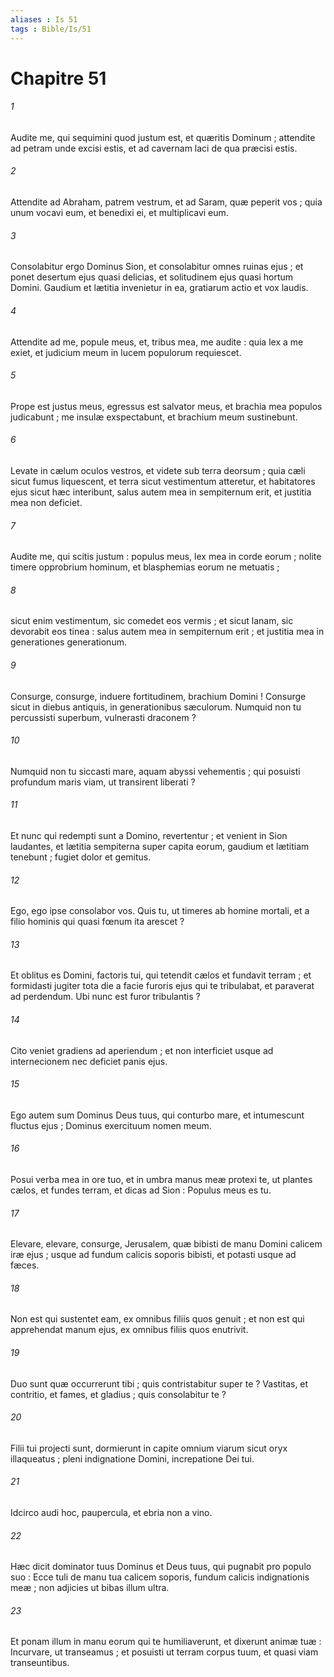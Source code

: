 ```yaml
---
aliases : Is 51
tags : Bible/Is/51
---
```


# Chapitre 51

###### 1
Audite me, qui sequimini quod justum est, et quæritis Dominum ; attendite ad petram unde excisi estis, et ad cavernam laci de qua præcisi estis.
###### 2
Attendite ad Abraham, patrem vestrum, et ad Saram, quæ peperit vos ; quia unum vocavi eum, et benedixi ei, et multiplicavi eum.
###### 3
Consolabitur ergo Dominus Sion, et consolabitur omnes ruinas ejus ; et ponet desertum ejus quasi delicias, et solitudinem ejus quasi hortum Domini. Gaudium et lætitia invenietur in ea, gratiarum actio et vox laudis.
###### 4
Attendite ad me, popule meus, et, tribus mea, me audite : quia lex a me exiet, et judicium meum in lucem populorum requiescet.
###### 5
Prope est justus meus, egressus est salvator meus, et brachia mea populos judicabunt ; me insulæ exspectabunt, et brachium meum sustinebunt.
###### 6
Levate in cælum oculos vestros, et videte sub terra deorsum ; quia cæli sicut fumus liquescent, et terra sicut vestimentum atteretur, et habitatores ejus sicut hæc interibunt, salus autem mea in sempiternum erit, et justitia mea non deficiet.
###### 7
Audite me, qui scitis justum : populus meus, lex mea in corde eorum ; nolite timere opprobrium hominum, et blasphemias eorum ne metuatis ;
###### 8
sicut enim vestimentum, sic comedet eos vermis ; et sicut lanam, sic devorabit eos tinea : salus autem mea in sempiternum erit ; et justitia mea in generationes generationum.
###### 9
Consurge, consurge, induere fortitudinem, brachium Domini ! Consurge sicut in diebus antiquis, in generationibus sæculorum. Numquid non tu percussisti superbum, vulnerasti draconem ?
###### 10
Numquid non tu siccasti mare, aquam abyssi vehementis ; qui posuisti profundum maris viam, ut transirent liberati ?
###### 11
Et nunc qui redempti sunt a Domino, revertentur ; et venient in Sion laudantes, et lætitia sempiterna super capita eorum, gaudium et lætitiam tenebunt ; fugiet dolor et gemitus.
###### 12
Ego, ego ipse consolabor vos. Quis tu, ut timeres ab homine mortali, et a filio hominis qui quasi fœnum ita arescet ?
###### 13
Et oblitus es Domini, factoris tui, qui tetendit cælos et fundavit terram ; et formidasti jugiter tota die a facie furoris ejus qui te tribulabat, et paraverat ad perdendum. Ubi nunc est furor tribulantis ?
###### 14
Cito veniet gradiens ad aperiendum ; et non interficiet usque ad internecionem nec deficiet panis ejus.
###### 15
Ego autem sum Dominus Deus tuus, qui conturbo mare, et intumescunt fluctus ejus ; Dominus exercituum nomen meum.
###### 16
Posui verba mea in ore tuo, et in umbra manus meæ protexi te, ut plantes cælos, et fundes terram, et dicas ad Sion : Populus meus es tu.
###### 17
Elevare, elevare, consurge, Jerusalem, quæ bibisti de manu Domini calicem iræ ejus ; usque ad fundum calicis soporis bibisti, et potasti usque ad fæces.
###### 18
Non est qui sustentet eam, ex omnibus filiis quos genuit ; et non est qui apprehendat manum ejus, ex omnibus filiis quos enutrivit.
###### 19
Duo sunt quæ occurrerunt tibi ; quis contristabitur super te ? Vastitas, et contritio, et fames, et gladius ; quis consolabitur te ?
###### 20
Filii tui projecti sunt, dormierunt in capite omnium viarum sicut oryx illaqueatus ; pleni indignatione Domini, increpatione Dei tui.
###### 21
Idcirco audi hoc, paupercula, et ebria non a vino.
###### 22
Hæc dicit dominator tuus Dominus et Deus tuus, qui pugnabit pro populo suo : Ecce tuli de manu tua calicem soporis, fundum calicis indignationis meæ ; non adjicies ut bibas illum ultra.
###### 23
Et ponam illum in manu eorum qui te humiliaverunt, et dixerunt animæ tuæ : Incurvare, ut transeamus ; et posuisti ut terram corpus tuum, et quasi viam transeuntibus.
